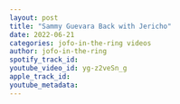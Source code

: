 ```yaml
---
layout: post
title: "Sammy Guevara Back with Jericho"
date: 2022-06-21
categories: jofo-in-the-ring videos
author: jofo-in-the-ring
spotify_track_id: 
youtube_video_id: yg-z2veSn_g
apple_track_id: 
youtube_metadata: 
---
```

